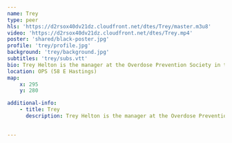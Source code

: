 ```yaml
---
name: Trey
type: peer
hls: 'https://d2rsox40dv21dz.cloudfront.net/dtes/Trey/master.m3u8'
video: 'https://d2rsox40dv21dz.cloudfront.net/dtes/Trey.mp4'
poster: 'shared/black-poster.jpg'
profile: 'trey/profile.jpg'
background: 'trey/background.jpg'
subtitles: 'trey/subs.vtt'
bio: Trey Helton is the manager at the Overdose Prevention Society in the Downtown Eastside. Trey is a well-known artist in the area as well as promoting the artistic abilities of others in the DTES. One of Trey’s hopes for the future is that one day stigma toward drug users in a medical environment will be a thing of the past.
location: OPS (58 E Hastings)
map:
    x: 295
    y: 280

additional-info: 
    - title: Trey
      description: Trey Helton is the manager at the Overdose Prevention Society in the Downtown Eastside. Trey is a well-known artist in the area as well as promoting the artistic abilities of others in the DTES. One of Trey’s hopes for the future is that one day stigma toward drug users in a medical environment will be a thing of the past.
    

---
```

